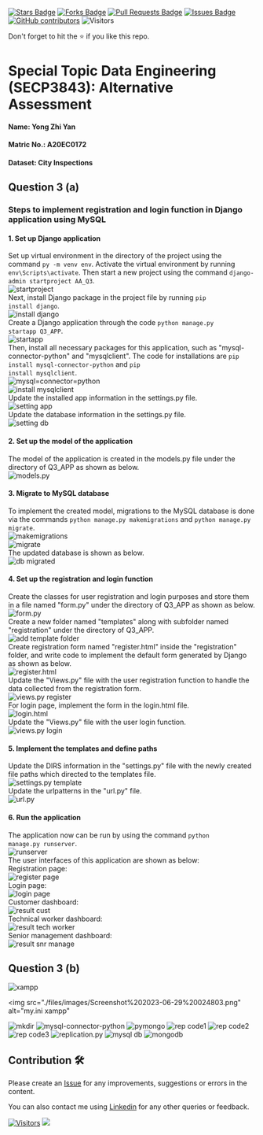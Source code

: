 <a href="https://github.com/drshahizan/SECP3843/stargazers"><img src="https://img.shields.io/github/stars/drshahizan/SECP3843" alt="Stars Badge"/></a>
<a href="https://github.com/drshahizan/SECP3843/network/members"><img src="https://img.shields.io/github/forks/drshahizan/SECP3843" alt="Forks Badge"/></a>
<a href="https://github.com/drshahizan/SECP3843/pulls"><img src="https://img.shields.io/github/issues-pr/drshahizan/SECP3843" alt="Pull Requests Badge"/></a>
<a href="https://github.com/drshahizan/SECP3843/issues"><img src="https://img.shields.io/github/issues/drshahizan/SECP3843" alt="Issues Badge"/></a>
<a href="https://github.com/drshahizan/SECP3843/graphs/contributors"><img alt="GitHub contributors" src="https://img.shields.io/github/contributors/drshahizan/SECP3843?color=2b9348"></a>
![Visitors](https://api.visitorbadge.io/api/visitors?path=https%3A%2F%2Fgithub.com%2Fdrshahizan%2FSECP3843&labelColor=%23d9e3f0&countColor=%23697689&style=flat)


Don't forget to hit the :star: if you like this repo.

# Special Topic Data Engineering (SECP3843): Alternative Assessment

#### Name: Yong Zhi Yan
#### Matric No.: A20EC0172
#### Dataset: City Inspections	

## Question 3 (a)
### Steps to implement registration and login function in Django application using MySQL

#### 1. Set up Django application
Set up virtual environment in the directory of the project using the command <code>py -m venv env</code>. Activate the virtual environment by running <code>env\Scripts\activate</code>. Then start a new project using the command <code>django-admin startproject AA_Q3</code>. <br>
<img src="./files/images/Screenshot%202023-06-27%20161044.png" alt="startproject"><br>
Next, install Django package in the project file by running <code>pip install django</code>. <br>
<img src="./files/images/Screenshot%202023-06-29%20004253.png" alt="install django"><br>
Create a Django application through the code <code>python manage.py startapp Q3_APP</code>. <br>
<img src="./files/images/Screenshot%202023-06-27%20161552.png" alt="startapp"><br>
Then, install all necessary packages for this application, such as "mysql-connector-python" and "mysqlclient". The code for installations are <code>pip install mysql-connector-python</code> and <code>pip install mysqlclient</code>. <br>
<img src="./files/images/Screenshot%202023-06-27%20161129.png" alt="mysql=connector=python"><br>
<img src="./files/images/Screenshot%202023-06-29%20004303.png" alt="install mysqlclient"><br>
Update the installed app information in the settings.py file. <br>
<img src="./files/images/Screenshot%202023-06-27%20161546.png" alt="setting app"><br>
Update the database information in the settings.py file. <br>
<img src="./files/images/Screenshot%202023-06-27%20161742.png" alt="setting db"><br>

#### 2. Set up the model of the application
The model of the application is created in the models.py file under the directory of Q3_APP as shown as below. <br>
<img src="./files/images/Screenshot%202023-06-29%20024111.png" alt="models.py"><br>


#### 3. Migrate to MySQL database
To implement the created model, migrations to the MySQL database is done via the commands <code>python manage.py makemigrations</code> and <code>python manage.py migrate</code>. <br>
<img src="./files/images/Screenshot%202023-06-29%20004330.png" alt="makemigrations"><br>
<img src="./files/images/Screenshot%202023-06-29%20004400.png" alt="migrate"><br>
The updated database is shown as below. <br>
<img src="./files/images/Screenshot%202023-06-29%20004419.png" alt="db migrated"><br>

#### 4. Set up the registration and login function
Create the classes for user registration and login purposes and store them in a file named "form.py" under the directory of Q3_APP as shown as below. <br>
<img src="./files/images/Screenshot%202023-06-29%20023915.png" alt="form.py"><br>
Create a new folder named "templates" along with subfolder named "registration" under the directory of Q3_APP. <br>
<img src="./files/images/Screenshot%202023-06-29%20010513.png" alt="add template folder"><br>
Create registration form named "register.html" inside the "registration" folder, and write code to implement the default form generated by Django as shown as below. <br>
<img src="./files/images/Screenshot%202023-06-29%20023901.png" alt="register.html"><br>
Update the "Views.py" file with the user registration function to handle the data collected from the registration form. <br>
<img src="./files/images/Screenshot%202023-06-29%20010602.png" alt="views.py register"><br>
For login page, implement the form in the login.html file. <br>
<img src="./files/images/Screenshot%202023-06-29%20023852.png" alt="login.html"><br>
Update the "Views.py" file with the user login function. <br>
<img src="./files/images/Screenshot%202023-06-29%20023822.png" alt="views.py login"><br>


#### 5. Implement the templates and define paths
Update the DIRS information in the "settings.py" file with the newly created file paths which directed to the templates file. <br>
<img src="./files/images/Screenshot%202023-06-29%20010908.png" alt="settings.py template"><br>
Update the urlpatterns in the "url.py" file. <br>
<img src="./files/images/Screenshot%202023-06-29%20023728.png" alt="url.py"><br>


#### 6. Run the application
The application now can be run by using the command <code>python manage.py runserver</code>. <br>
<img src="./files/images/Screenshot%202023-06-29%20023611.png" alt="runserver"> <br>
The user interfaces of this application are shown as below: <br>
Registration page: <br>
<img src="./files/images/Screenshot%202023-06-29%20023436.png" alt="register page"><br>
Login page: <br>
<img src="./files/images/Screenshot%202023-06-29%20023454.png" alt="login page"><br>
Customer dashboard: <br>
<img src="./files/images/Screenshot%202023-06-29%20023337.png" alt="result cust"><br>
Technical worker dashboard: <br>
<img src="./files/images/Screenshot%202023-06-29%20023409.png" alt="result tech worker"><br>
Senior management dashboard: <br>
<img src="./files/images/Screenshot%202023-06-29%20023422.png" alt="result snr manage"><br>



## Question 3 (b)

<img src="./files/images/Screenshot%202023-06-29%20024629.png" alt="xampp">

<img src="./files/images/Screenshot%202023-06-29%20024803.png" alt="my.ini xampp"

<img src="./files/images/Screenshot%202023-06-29%20025342.png" alt="mkdir">

<img src="./files/images/Screenshot%202023-06-29%20025528.png" alt="mysql-connector-python">

<img src="./files/images/Screenshot%202023-06-29%20025629.png" alt="pymongo">

<img src="./files/images/Screenshot%202023-06-29%20101607.png" alt="rep code1">

<img src="./files/images/Screenshot%202023-06-29%20101642.png" alt="rep code2">

<img src="./files/images/Screenshot%202023-06-29%20101653.png" alt="rep code3">

<img src="./files/images/Screenshot%202023-06-29%20034350.png" alt="replication.py">

<img src="./files/images/Screenshot%202023-06-29%20024510.png" alt="mysql db">

<img src="./files/images/Screenshot%202023-06-29%20034255.png" alt="mongodb">



## Contribution 🛠️
Please create an [Issue](https://github.com/drshahizan/special-topic-data-engineering/issues) for any improvements, suggestions or errors in the content.

You can also contact me using [Linkedin](https://www.linkedin.com/in/drshahizan/) for any other queries or feedback.

[![Visitors](https://api.visitorbadge.io/api/visitors?path=https%3A%2F%2Fgithub.com%2Fdrshahizan&labelColor=%23697689&countColor=%23555555&style=plastic)](https://visitorbadge.io/status?path=https%3A%2F%2Fgithub.com%2Fdrshahizan)
![](https://hit.yhype.me/github/profile?user_id=81284918)




